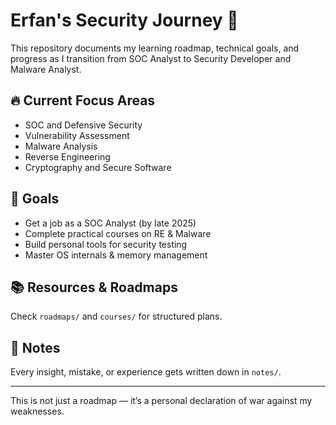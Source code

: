 # Erfan's Security Journey 🚀

This repository documents my learning roadmap, technical goals, and progress as I transition from SOC Analyst to Security Developer and Malware Analyst.

## 🔥 Current Focus Areas
- SOC and Defensive Security
- Vulnerability Assessment
- Malware Analysis
- Reverse Engineering
- Cryptography and Secure Software

## 🎯 Goals
- Get a job as a SOC Analyst (by late 2025)
- Complete practical courses on RE & Malware
- Build personal tools for security testing
- Master OS internals & memory management

## 📚 Resources & Roadmaps
Check `roadmaps/` and `courses/` for structured plans.

## 🧠 Notes
Every insight, mistake, or experience gets written down in `notes/`.

---

This is not just a roadmap — it’s a personal declaration of war against my weaknesses.
